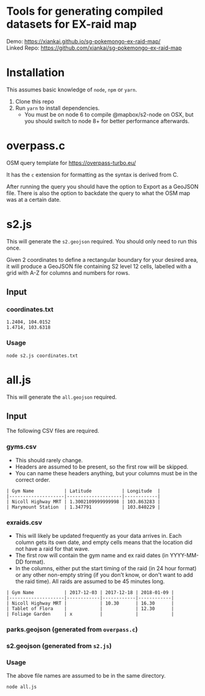 # Tools for generating compiled datasets for EX-raid map
Demo: https://xiankai.github.io/sg-pokemongo-ex-raid-map/  
Linked Repo: https://github.com/xiankai/sg-pokemongo-ex-raid-map

# Installation
This assumes basic knowledge of `node`, `npm` or `yarn`.

1. Clone this repo
2. Run `yarn` to install dependencies. 
    - You must be on node 6 to compile @mapbox/s2-node on OSX, but you should switch to node 8+ for better performance afterwards.

# overpass.c
OSM query template for https://overpass-turbo.eu/

It has the `c` extension for formatting as the syntax is derived from C.

After running the query you should have the option to Export as a GeoJSON file. There is also the option to backdate the query to what the OSM map was at a certain date.

# s2.js
This will generate the `s2.geojson` required. You should only need to run this once.

Given 2 coordinates to define a rectangular boundary for your desired area, it will produce a GeoJSON file containing S2 level 12 cells, labelled with a grid with A-Z for columns and numbers for rows.

## Input

### coordinates.txt
```
1.2404, 104.0152
1.4714, 103.6318
```

### Usage
`node s2.js coordinates.txt`

# all.js
This will generate the `all.geojson` required.

## Input
The following CSV files are required. 

### gyms.csv
- This should rarely change.
- Headers are assumed to be present, so the first row will be skipped. 
- You can name these headers anything, but your columns must be in the correct order.
```
| Gym Name           | Latitude           | Longitude  |
|--------------------|--------------------|------------|
| Nicoll Highway MRT | 1.3002109999999998 | 103.863283 |
| Marymount Station  | 1.347791           | 103.840229 |
```

### exraids.csv
- This will likely be updated frequently as your data arrives in. Each column gets its own date, and empty cells means that the location did not have a raid for that wave. 
- The first row will contain the gym name and ex raid dates (in YYYY-MM-DD format).
- In the columns, either put the start timing of the raid (in 24 hour format) or any other non-empty string (if you don't know, or don't want to add the raid time). All raids are assumed to be 45 minutes long.
```
| Gym Name           | 2017-12-03 | 2017-12-18 | 2018-01-09 |
|--------------------|------------|------------|------------|
| Nicoll Highway MRT |            | 10.30      | 16.30      |
| Tablet of Flora    |            |            | 12.30      |
| Foliage Garden     | x          |            |            |
```

### parks.geojson (generated from `overpass.c`)

### s2.geojson (generated from `s2.js`)

### Usage
The above file names are assumed to be in the same directory.

`node all.js`
